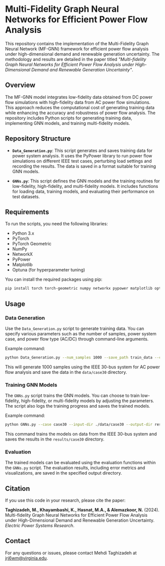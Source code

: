 
# Multi-Fidelity Graph Neural Networks for Efficient Power Flow Analysis

This repository contains the implementation of the Multi-Fidelity Graph Neural Network (MF-GNN) framework for efficient power flow analysis under high-dimensional demand and renewable generation uncertainty. The methodology and results are detailed in the paper titled *"Multi-fidelity Graph Neural Networks for Efficient Power Flow Analysis under High-Dimensional Demand and Renewable Generation Uncertainty"*.

## Overview

The MF-GNN model integrates low-fidelity data obtained from DC power flow simulations with high-fidelity data from AC power flow simulations. This approach reduces the computational cost of generating training data while enhancing the accuracy and robustness of power flow analysis. The repository includes Python scripts for generating training data, implementing GNN models, and training multi-fidelity models.

## Repository Structure

- **`Data_Generation.py`**: This script generates and saves training data for power system analysis. It uses the PyPower library to run power flow simulations on different IEEE test cases, perturbing load settings and recording the results. The data is saved in a format suitable for training GNN models.

- **`GNNs.py`**: This script defines the GNN models and the training routines for low-fidelity, high-fidelity, and multi-fidelity models. It includes functions for loading data, training models, and evaluating their performance on test datasets.

## Requirements

To run the scripts, you need the following libraries:

- Python 3.x
- PyTorch
- PyTorch Geometric
- NumPy
- NetworkX
- PyPower
- Matplotlib
- Optuna (for hyperparameter tuning)

You can install the required packages using pip:

```bash
pip install torch torch-geometric numpy networkx pypower matplotlib optuna
```

## Usage

### Data Generation

Use the `Data_Generation.py` script to generate training data. You can specify various parameters such as the number of samples, power system case, and power flow type (AC/DC) through command-line arguments.

Example command:

```bash
python Data_Generation.py --num_samples 1000 --save_path train_data --case_name case30 --power_flow_type ac
```

This will generate 1000 samples using the IEEE 30-bus system for AC power flow analysis and save the data in the `data/case30` directory.

### Training GNN Models

The `GNNs.py` script trains the GNN models. You can choose to train low-fidelity, high-fidelity, or multi-fidelity models by adjusting the parameters. The script also logs the training progress and saves the trained models.

Example command:

```bash
python GNNs.py --case case30 --input-dir ./data/case30 --output-dir results --input-dim 5 --hidden-dim 128 --output-dim 2 --num-epochs-low-fidelity 400 --num-epochs-high-fidelity 400
```

This command trains the models on data from the IEEE 30-bus system and saves the results in the `results/case30` directory.

### Evaluation

The trained models can be evaluated using the evaluation functions within the `GNNs.py` script. The evaluation results, including error metrics and visualizations, are saved in the specified output directory.

## Citation

If you use this code in your research, please cite the paper:

**Taghizadeh, M., Khayambashi, K., Hasnat, M.A., & Alemazkoor, N.** (2024). Multi-fidelity Graph Neural Networks for Efficient Power Flow Analysis under High-Dimensional Demand and Renewable Generation Uncertainty. *Electric Power Systems Research*.

## Contact

For any questions or issues, please contact Mehdi Taghizadeh at [jrj6wm@virginia.edu](mailto:jrj6wm@virginia.edu).
